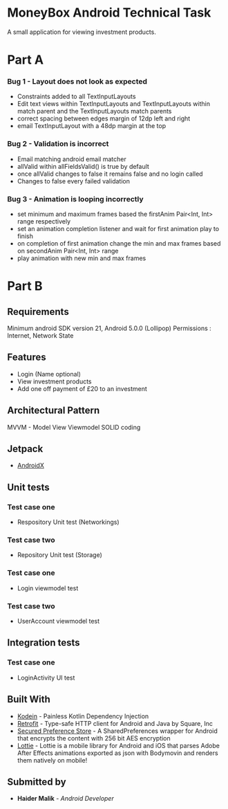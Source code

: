 # MoneyBox Android Technical Task

A small application for viewing investment products.

# Part A

### Bug 1 - Layout does not look as expected

 - Constraints added to all TextInputLayouts
 - Edit text views within TextInputLayouts and TextInputLayouts within match parent and the TextInputLayouts match parents
 - correct spacing between edges margin of 12dp left and right
 - email TextInputLayout with a 48dp margin at the top

### Bug 2 - Validation is incorrect

 - Email matching android email matcher
 - allValid within allFieldsValid() is true by default
 - once allValid changes to false it remains false and no login called
 - Changes to false every failed validation

### Bug 3 - Animation is looping incorrectly
 - set minimum and maximum frames based the firstAnim Pair<Int, Int> range respectively
 - set an animation completion listener and wait for first animation play to finish
 - on completion of first animation change the min and max frames based on secondAnim Pair<Int, Int> range
 - play animation with new min and max frames

# Part B

## Requirements

Minimum android SDK version 21, Android 5.0.0 (Lollipop)
Permissions : Internet, Network State

## Features

 - Login (Name optional)
 - View investment products
 - Add one off payment of £20 to an investment


## Architectural Pattern

MVVM - Model View Viewmodel
SOLID coding

## Jetpack

* [AndroidX](https://developer.android.com/jetpack)

## Unit tests

### Test case one
 - Respository Unit test (Networkings)

### Test case two
 - Repository Unit test (Storage)

### Test case one
 - Login viewmodel test

### Test case two
 - UserAccount viewmodel test

 ## Integration tests

### Test case one
 - LoginActivity UI test

## Built With

* [Kodein](https://github.com/Kodein-Framework/Kodein-DI) - Painless Kotlin Dependency Injection
* [Retrofit](https://github.com/square/retrofit) - Type-safe HTTP client for Android and Java by Square, Inc
* [Secured Preference Store](https://github.com/iamMehedi/Secured-Preference-Store) - A SharedPreferences wrapper for Android that encrypts the content with 256 bit AES encryption
* [Lottie](https://github.com/airbnb/lottie-android) - Lottie is a mobile library for Android and iOS that parses Adobe After Effects animations exported as json with Bodymovin and renders them natively on mobile!

## Submitted by

* **Haider Malik** - *Android Developer*


